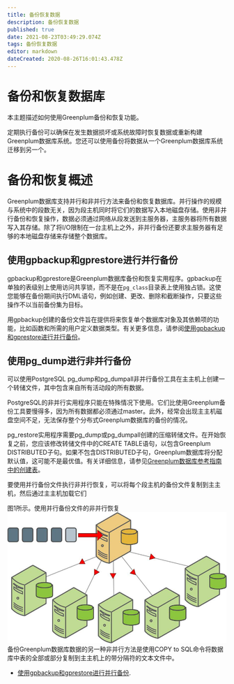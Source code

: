 ```yaml
---
title: 备份恢复数据
description: 备份恢复数据
published: true
date: 2021-08-23T03:49:29.074Z
tags: 备份恢复数据
editor: markdown
dateCreated: 2020-08-26T16:01:43.478Z
---
```


# 备份和恢复数据库
本主题描述如何使用Greenplum备份和恢复功能。


定期执行备份可以确保在发生数据损坏或系统故障时恢复数据或重新构建Greenplum数据库系统。您还可以使用备份将数据从一个Greenplum数据库系统迁移到另一个。

# 备份和恢复概述

Greenplum数据库支持并行和非并行方法来备份和恢复数据库。并行操作的规模与系统中的段数无关，因为段主机同时将它们的数据写入本地磁盘存储。使用非并行备份和恢复操作，数据必须通过网络从段发送到主服务器，主服务器将所有数据写入其存储。除了将I/O限制在一台主机上之外，非并行备份还要求主服务器有足够的本地磁盘存储来存储整个数据库。

## 使用gpbackup和gprestore进行并行备份

gpbackup和gprestore是Greenplum数据库备份和恢复实用程序。gpbackup在单独的表级别上使用访问共享锁，而不是在`pg_class`目录表上使用独占锁。这使您能够在备份期间执行DML语句，例如创建、更改、删除和截断操作，只要这些操作不以当前备份集为目标。

用gpbackup创建的备份文件旨在提供将来恢复单个数据库对象及其依赖项的功能，比如函数和所需的用户定义数据类型。有关更多信息，请参阅[使用gpbackup和gprestore进行并行备份]()。

## 使用pg_dump进行非并行备份

可以使用PostgreSQL pg_dump和pg_dumpall非并行备份工具在主主机上创建一个转储文件，其中包含来自所有活动段的所有数据。

PostgreSQL的非并行实用程序只能在特殊情况下使用。它们比使用Greenplum备份工具要慢得多，因为所有数据都必须通过master。此外，经常会出现主主机磁盘空间不足，无法保存整个分布式Greenplum数据库的备份的情况。

pg_restore实用程序需要pg_dump或pg_dumpall创建的压缩转储文件。在开始恢复之前，您应该修改转储文件中的CREATE TABLE语句，以包含Greenplum DISTRIBUTED子句。如果不包含DISTRIBUTED子句，Greenplum数据库将分配默认值，这可能不是最优值。有关详细信息，请参见[Greenplum数据库参考指南中的创建表]()。

要使用并行备份文件执行非并行恢复，可以将每个段主机的备份文件复制到主主机，然后通过主主机加载它们

图1所示。使用并行备份文件的非并行恢复
![nonpar_restore.jpg](/greenplum/nonpar_restore.jpg)
备份Greenplum数据库数据的另一种非并行方法是使用COPY to SQL命令将数据库中表的全部或部分复制到主主机上的带分隔符的文本文件中。

- [使用gpbackup和gprestore进行并行备份](/zh/greenplum/系统管理/管理Greenplum系统/备份恢复数据/使用gpbackup和gprestore进行并行备份).







